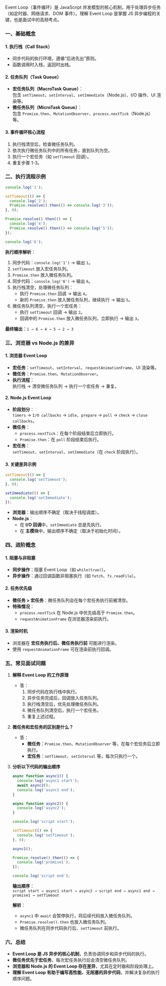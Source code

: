 Event Loop（事件循环）是 JavaScript 并发模型的核心机制，用于处理异步任务（如定时器、网络请求、DOM 事件）。理解 Event Loop 是掌握 JS 异步编程的关键，也是面试中的高频考点。


### **一、基础概念**
#### **1. 执行栈（Call Stack）**
- 同步代码的执行环境，遵循“后进先出”原则。
- 函数调用时入栈，返回时出栈。

#### **2. 任务队列（Task Queue）**
- **宏任务队列（MacroTask Queue）**：  
  包含 `setTimeout`、`setInterval`、`setImmediate`（Node.js）、I/O 操作、UI 渲染等。
- **微任务队列（MicroTask Queue）**：  
  包含 `Promise.then`、`MutationObserver`、`process.nextTick`（Node.js）等。

#### **3. 事件循环核心流程**
1. 执行栈清空后，检查微任务队列。
2. 依次执行微任务队列中的所有任务，直到队列为空。
3. 执行一个宏任务（如 `setTimeout` 回调）。
4. 重复步骤 1-3。


### **二、执行流程示例**
```javascript
console.log('1');

setTimeout(() => {
  console.log('2');
  Promise.resolve().then(() => console.log('3'));
}, 0);

Promise.resolve().then(() => {
  console.log('4');
  Promise.resolve().then(() => console.log('5'));
});

console.log('6');
```
**执行顺序解析**：
1. 同步代码：`console.log('1')` → 输出 `1`。
2. `setTimeout` 放入宏任务队列。
3. `Promise.then` 放入微任务队列。
4. 同步代码：`console.log('6')` → 输出 `6`。
5. 执行栈清空，处理微任务队列：
   - 执行 `Promise.then` 回调 → 输出 `4`。
   - 新的 `Promise.then` 放入微任务队列，继续执行 → 输出 `5`。
6. 微任务队列清空，执行一个宏任务：
   - 执行 `setTimeout` 回调 → 输出 `2`。
   - 回调中的 `Promise.then` 放入微任务队列，立即执行 → 输出 `3`。

**最终输出**：`1 → 6 → 4 → 5 → 2 → 3`


### **三、浏览器 vs Node.js 的差异**
#### **1. 浏览器 Event Loop**
- **宏任务**：`setTimeout`、`setInterval`、`requestAnimationFrame`、UI 渲染等。
- **微任务**：`Promise.then`、`MutationObserver`。
- **执行流程**：  
  执行栈 → 清空微任务队列 → 执行一个宏任务 → 重复。

#### **2. Node.js Event Loop**
- **阶段划分**：  
  `timers` → `I/O callbacks` → `idle, prepare` → `poll` → `check` → `close callbacks`。
- **微任务**：  
  - `process.nextTick`：在每个阶段结束后立即执行。
  - `Promise.then`：在 `poll` 阶段结束后执行。
- **宏任务**：  
  `setTimeout`、`setInterval`、`setImmediate`（在 `check` 阶段执行）。

#### **3. 关键差异示例**
```javascript
setTimeout(() => {
  console.log('setTimeout');
}, 0);

setImmediate(() => {
  console.log('setImmediate');
});
```
- **浏览器**：输出顺序不确定（取决于线程调度）。
- **Node.js**：  
  - 在 **I/O 回调**中，`setImmediate` 总是先执行。  
  - 在 **主模块**中，输出顺序不确定（取决于初始化时间）。


### **四、进阶概念**
#### **1. 阻塞与非阻塞**
- **同步操作**：阻塞 Event Loop（如 `while(true)`）。
- **异步操作**：通过回调函数非阻塞执行（如 `fetch`、`fs.readFile`）。

#### **2. 任务优先级**
- **微任务 > 宏任务**：微任务队列会在每个宏任务执行前被清空。
- **特殊情况**：  
  - `process.nextTick` 在 Node.js 中优先级高于 `Promise.then`。
  - `requestAnimationFrame` 在浏览器渲染前执行。

#### **3. 渲染时机**
- 浏览器在 **宏任务执行后、微任务执行前** 可能进行渲染。
- 使用 `requestAnimationFrame` 可在渲染前执行回调。


### **五、常见面试问题**
1. **解释 Event Loop 的工作原理**  
   - 答：  
     1. 同步代码在执行栈中执行。  
     2. 异步任务完成后，回调放入任务队列。  
     3. 执行栈清空后，优先处理微任务队列。  
     4. 微任务队列清空后，执行一个宏任务。  
     5. 重复上述过程。

2. **微任务和宏任务的区别是什么？**  
   - 答：  
     - **微任务**：`Promise.then`、`MutationObserver` 等，在每个宏任务后立即执行。  
     - **宏任务**：`setTimeout`、`setInterval` 等，每次只执行一个。

3. **分析以下代码的输出顺序**  
   ```javascript
   async function async1() {
     console.log('async1 start');
     await async2();
     console.log('async1 end');
   }

   async function async2() {
     console.log('async2');
   }

   console.log('script start');

   setTimeout(() => {
     console.log('setTimeout');
   }, 0);

   async1();

   Promise.resolve().then(() => {
     console.log('promise1');
   });

   console.log('script end');
   ```
   **输出顺序**：  
   `script start → async1 start → async2 → script end → async1 end → promise1 → setTimeout`

   **解析**：  
   - `async1` 中 `await` 会暂停执行，将后续代码放入微任务队列。  
   - `Promise.resolve().then` 也放入微任务队列。  
   - 微任务队列在同步代码执行后、`setTimeout` 前执行。


### **六、总结**
- **Event Loop 是 JS 异步的核心机制**，负责协调同步和异步代码的执行。
- **微任务优先于宏任务**，每次宏任务执行后会清空微任务队列。
- **浏览器和 Node.js 的 Event Loop 存在差异**，尤其在定时器和阶段处理上。
- **理解 Event Loop 有助于编写高性能、无阻塞的异步代码**，并解决复杂的执行顺序问题。